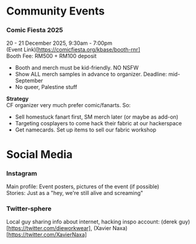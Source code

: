 # Community Events
### Comic Fiesta 2025
20 - 21 December 2025, 9:30am - 7:00pm  
(Event Link)[https://comicfiesta.org/kbase/booth-rnr]  
Booth Fee: RM500 + RM100 deposit

- Booth and merch must be kid-friendly. NO NSFW
- Show ALL merch samples in advance to organizer. Deadline: mid-September
- No queer, Palestine stuff  

**Strategy**  
CF organizer very much prefer comic/fanarts. So:
- Sell homestuck fanart first, SM merch later (or maybe as add-on)
- Targeting cosplayers to come hack their fabric at our hackerspace
- Get namecards. Set up items to sell our fabric workshop

# Social Media
### Instagram
Main profile: Event posters, pictures of the event (if possible)  
Stories: Just as a "hey, we're still alive and screaming"

### Twitter-sphere
Local guy sharing info about internet, hacking
inspo account: (derek guy)[https://twitter.com/dieworkwear], (Xavier Naxa)[https://twitter.com/XavierNaxa]
